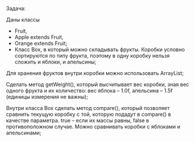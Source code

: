 Задача:

Даны классы
- Fruit, 
- Apple extends Fruit, 
- Orange extends Fruit;
- Класс Box, в который можно складывать фрукты.
Коробки условно сортируются по типу фрукта, поэтому в одну коробку нельзя сложить и яблоки, и апельсины;

Для хранения фруктов внутри коробки можно использовать ArrayList;

Сделать метод getWeight(), который высчитывает вес коробки, зная вес одного фрукта и их количество: вес яблока – 1.0f, апельсина – 1.5f (единицы измерения не важны);

Внутри класса Box сделать метод compare(), который позволяет сравнить текущую коробку с той, которую подадут в compare() в качестве параметра. true – если их массы равны, false в противоположном случае. Можно сравнивать коробки с яблоками и апельсинами;
